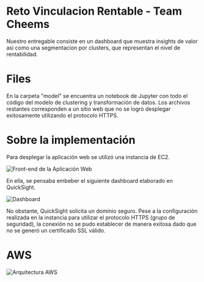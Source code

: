 # Reto Vinculacion Rentable - Team Cheems

Nuestro entregable consiste en un dashboard que muestra insights de valor asi como una segmentacion por clusters, que representan el nivel de rentabilidad. 

# Files

En la carpeta "model" se encuentra un notebook de Jupyter con todo el código del modelo de clustering y transformación de datos. Los archivos restantes corresponden a un sitio web que no se logró desplegar exitosamente utilizando el protocolo HTTPS. 

# Sobre la implementación

Para desplegar la aplicación web se utilizó una instancia de EC2. 

![Front-end de la Aplicación Web](https://i.ibb.co/4jV9vdG/maqueta.png)

En ella, se pensaba embeber el siguiente dashboard elaborado en QuickSight. 

![Dashboard](https://i.ibb.co/qp9GLsB/Whats-App-Image-2021-10-24-at-10-28-45-AM.jpg)

No obstante, QuickSight solicita un dominio seguro. Pese a la configuración realizada en la instancia para utilizar el protocolo HTTPS (grupo de seguridad), la conexión no se pudo establecer de manera exitosa dado que no se generó un certificado SSL válido.

# AWS

![Arquitectura AWS](https://i.ibb.co/7tN864L/aws.png)